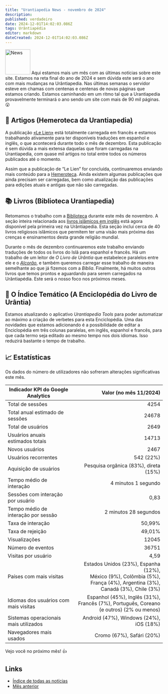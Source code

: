 ```yaml
---
title: "Urantiapedia News - novembro de 2024"
description:
published: verdadeiro
date: 2024-12-01T14:02:03.086Z
tags: Urântiapédia
editor: markdown
dateCreated: 2024-12-01T14:02:03.086Z
---
```


<img src="/_assets/svg/icon-news.svg" alt="News" style="width: 80px;"> Aqui estamos mais um mês com as últimas notícias sobre este site. Estamos na reta final do ano de 2024 e sem dúvida este será o ano com mais mudanças na Urântiapedia. Nas últimas semanas o servidor esteve em chamas com centenas e centenas de novas páginas que estamos criando. Estamos caminhando em um ritmo tal que a Urantiapedia provavelmente terminará o ano sendo um site com mais de 90 mil páginas. :open_mouth:

## :page_with_curl: Artigos (Hemeroteca da Urantiapedia)

A publicação [«Le Lien»](/fr/index/articles_le_lien) está totalmente carregada em francês e estamos trabalhando ativamente para ter disponíveis traduções em espanhol e inglês, o que acontecerá durante todo o mês de dezembro. Esta publicação é sem dúvida a mais extensa daquelas que foram carregadas na Urantiapedia, com quase mil artigos no total entre todos os números publicados até o momento.

Assim que a publicação de “Le Lien” for concluída, continuaremos enviando mais conteúdo para a [Hemeroteca](/es/article). Ainda existem algumas publicações que ainda precisam ser carregadas, bem como atualização das publicações para edições atuais e antigas que não são carregadas.

## :books: Livros (Biblioteca Urantiapedia)

Retomamos o trabalho com a [Biblioteca](/pt/book) durante este mês de novembro. A seção inteira relacionada aos [livros islâmicos em inglês](/en/index/books_islam) está agora disponível pela primeira vez na Urântiapedia. Esta seção inclui cerca de 40 livros religiosos islâmicos que permitem ter uma visão mais próxima das crenças e ensinamentos desta grande religião mundial.

Durante o mês de dezembro continuaremos este trabalho enviando traduções de todos os livros do Islã para espanhol e francês. Há um trabalho de um leitor de _O Livro de Urântia_ que estabelece paralelos entre ele e o [_Alcorão_](/en/book/Islam/Quran), e também queremos carregar esse trabalho de maneira semelhante ao que já fizemos com a _Bíblia_. Finalmente, há muitos outros livros que temos prontos e aguardando para serem carregados na Urântiapédia. Este será o nosso foco nos próximos meses.

## :card_index: O Índice Temático (A Enciclopédia do Livro de Urântia)

Estamos atualizando o aplicativo _Urantiapedia Tools_ para poder automatizar ao máximo a criação de verbetes para esta Enciclopédia. Uma das novidades que estamos adicionando é a possibilidade de editar a Enciclopédia em três colunas paralelas, em inglês, espanhol e francês, para que cada termo seja editado ao mesmo tempo nos dois idiomas. Isso reduzirá bastante o tempo de trabalho.

## :chart_with_upwards_trend: Estatísticas

Os dados do número de utilizadores não sofreram alterações significativas este mês.

Indicador KPI do Google Analytics | Valor (no mês 11/2024)
--- | ---:
Total de sessões | 4254
Total anual estimado de sessões | 24678
Total de usuários | 2649
Usuários anuais estimados totais | 14713
Novos usuários | 2467
Usuários recorrentes | 542 (22%)
Aquisição de usuários | Pesquisa orgânica (83%), direta (15%)
Tempo médio de interação | 4 minutos 1 segundo
Sessões com interação por usuário | 0,83
Tempo médio de interação por sessão | 2 minutos 28 segundos
Taxa de interação | 50,99%
Taxa de rejeição | 49,01%
Visualizações | 12045
Número de eventos | 36751
Visitas por usuário | 4,59
Países com mais visitas | Estados Unidos (23%), Espanha (12%), <br>México (9%), Colômbia (5%), <br>França (4%), Argentina (3%), <br>Canadá (3%), Chile (3%)
Idiomas dos usuários com mais visitas | Espanhol (45%), Inglês (31%), <br>Francês (7%), Português, Coreano (e outros) (2% ou menos)
Sistemas operacionais mais utilizados | Android (47%), Windows (24%), iOS (18%)
Navegadores mais usados ​​| Cromo (67%), Safári (20%)

Vejo você no próximo mês! :+1:

## Links

- [Índice de todas as notícias](/pt/news)
- [Mês anterior](/pt/news/2024/10)